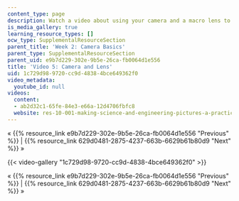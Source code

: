 ```yaml
---
content_type: page
description: Watch a video about using your camera and a macro lens to capture images.
is_media_gallery: true
learning_resource_types: []
ocw_type: SupplementalResourceSection
parent_title: 'Week 2: Camera Basics'
parent_type: SupplementalResourceSection
parent_uid: e9b7d229-302e-9b5e-26ca-fb0064d1e556
title: 'Video 5: Camera and Lens'
uid: 1c729d98-9720-cc9d-4838-4bce649362f0
video_metadata:
  youtube_id: null
videos:
  content:
  - ab2d32c1-65fe-84e3-e66a-12d4706fbfc8
  website: res-10-001-making-science-and-engineering-pictures-a-practical-guide-to-presenting-your-work-spring-2016
---
```


« {{% resource_link e9b7d229-302e-9b5e-26ca-fb0064d1e556 "Previous" %}} | {{% resource_link 629d0481-2875-4237-663b-6629b61b80d9 "Next" %}} »

{{< video-gallery "1c729d98-9720-cc9d-4838-4bce649362f0" >}}


« {{% resource_link e9b7d229-302e-9b5e-26ca-fb0064d1e556 "Previous" %}} | {{% resource_link 629d0481-2875-4237-663b-6629b61b80d9 "Next" %}} »
